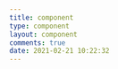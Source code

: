 ```yaml
---
title: component
type: component
layout: component
comments: true
date: 2021-02-21 10:22:32
---
```

